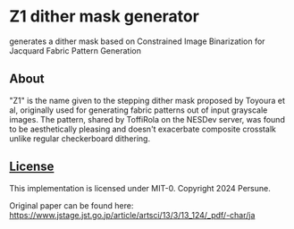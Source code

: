 # Z1 dither mask generator

generates a dither mask based on Constrained Image Binarization for Jacquard Fabric Pattern Generation

## About

"Z1" is the name given to the stepping dither mask proposed by Toyoura et al, originally used for generating fabric patterns out of input grayscale images. The pattern, shared by ToffiRola on the NESDev server, was found to be aesthetically pleasing and doesn't exacerbate composite crosstalk unlike regular checkerboard dithering.

## [License](LICENSE.txt)

This implementation is licensed under MIT-0.
Copyright 2024 Persune.

Original paper can be found here:
https://www.jstage.jst.go.jp/article/artsci/13/3/13_124/_pdf/-char/ja
